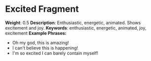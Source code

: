 # Excited Fragment
**Weight**: 0.5
**Description**: Enthusiastic, energetic, animated. Shows excitement and joy.
**Keywords**: enthusiastic, energetic, animated, joy, excitement
**Example Phrases:**
- Oh my god, this is amazing!
- I can't believe this is happening!
- I'm so excited I can barely contain myself! 